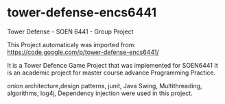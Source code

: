 # tower-defense-encs6441
Tower Defense - SOEN 6441 - Group Project

This Project automaticaly was imported from:
https://code.google.com/p/tower-defense-encs6441/

It is a Tower Defence Game Project that was implemented for SOEN6441
It is an academic project for master course advance Programming Practice.

onion architecture,design patterns, junit, Java Swing, Multithreading, algorithms, log4j, Dependency injection were used in this project. 


